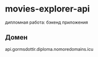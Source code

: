 # movies-explorer-api
дипломная работа: бэкенд приложения

## Домен
api.gormsdottir.diploma.nomoredomains.icu
